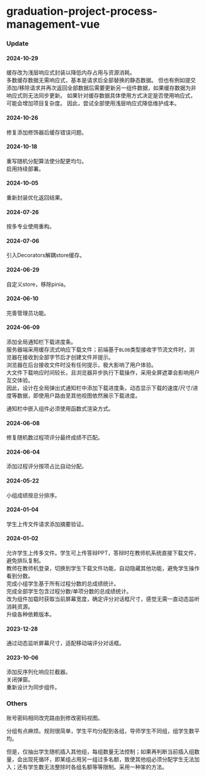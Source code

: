# graduation-project-process-management-vue

### Update

#### 2024-10-29

缓存改为浅层响应式封装以降低内存占用与资源消耗。  
多数缓存数据无需响应式，基本是请求后全部替换的静态数据。
但也有例如提交添加/移除请求并再次返回全部数据后需要更新另一组件数据，如果缓存数据为非响应式则无法同步更新。
如果针对缓存数据具体使用方式决定是否使用响应式，可能会增加项目复杂度。
因此，尝试全部使用浅层响应式降低维护成本。

#### 2024-10-26

修复添加修饰器后缓存错误问题。

#### 2024-10-18

重写随机分配算法使分配更均匀。  
启用持续部署。

#### 2024-10-05

重新封装优化返回结果。

#### 2024-07-26

按多专业使用重构。

#### 2024-07-06

引入Decorators解耦store缓存。

#### 2024-06-29

自定义store，移除pinia。

#### 2024-06-10

完善管理员功能。

#### 2024-06-09

添加全局通知栏下载进度条。  
服务器端采用缓存流式响应下载文件；前端基于`BLOB`类型接收字节流文件时，浏览器在接收到全部字节后才创建文件并提示。  
浏览器在后台接收文件时没有任何提示，极大影响了用户体验。  
大文件下载响应时间较长，且浏览器异步执行下载操作，采用全屏遮罩会影响用户互交体验。  
因此，设计在全局弹出式通知栏中添加下载进度条，动态显示下载的速度/尺寸/进度等数据，即使用户路由至其他视图依然展示下载进度。

通知栏中嵌入组件必须使用函数式渲染方式。

#### 2024-06-08

修复随机数过程项评分最终成绩不匹配。

#### 2024-06-04

添加过程评分按项占比自动分配。

#### 2024-05-22

小组成绩按总分排序。

#### 2024-01-04

学生上传文件请求添加摘要验证。

#### 2024-01-02

允许学生上传多文件。学生可上传答辩PPT，答辩时在教师机系统直接下载文件，避免排队复制。  
教师在教师机登录，切换到学生下载文件功能，自动隐藏其他功能，避免学生操作看到分数。  
完成小组学生基于所有过程分数的总成绩统计。  
完成全部学生包含过程分数/单项分数的总成绩统计。  
改为组件加载时获取当前屏幕宽度，确定评分对话框尺寸，感觉无需一直动态监听消耗资源。  
升级各种依赖版本。

#### 2023-12-28

通过动态监听屏幕尺寸，适配移动端评分对话框。

#### 2023-10-06

添加反序列化响应拦截器。  
关闭弹窗。  
重新设计为同步组件。

### Others

账号密码相同改完路由到修改密码视图。

分组有点麻烦。规则很简单，学生平均分配到各组，导师学生不同组，组学生数平均。

但是，仅抽出学生随机插入其他组，每组数量无法控制；如果再判断当前插入组数量，会出现死循环，即某组占用另一组过多名额，致使其他组必须分配学生无法加入；还有学生数无法整除时各组名额等等限制。采用一种笨的方法。
